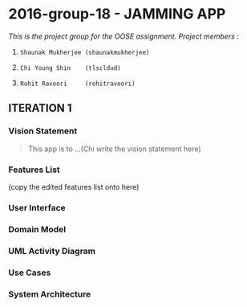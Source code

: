 # 2016-group-18 - JAMMING APP

*This is the project group for the OOSE assignment.
Project members :* 

1.     Shaunak Mukherjee (shaunakmukherjee)
2.     Chi Young Shin    (tlscldud)
3.     Rohit Ravoori     (rohitravoori)

## ITERATION 1

### Vision Statement
>This app is to ...(Chi write the vision statement here)

### Features List
(copy the edited features list onto here)

### User Interface

### Domain Model

### UML Activity Diagram

### Use Cases

### System Architecture



